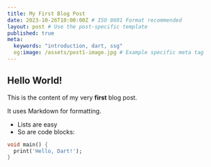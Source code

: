 ```yaml
---
title: My First Blog Post
date: 2023-10-26T10:00:00Z # ISO 8601 Format recommended
layout: post # Use the post-specific template
published: true
meta:
  keywords: "introduction, dart, ssg"
  og:image: /assets/post1-image.jpg # Example specific meta tag
---
```


## Hello World!

This is the content of my very **first** blog post.

It uses Markdown for formatting.

-   Lists are easy
-   So are code blocks:

```dart
void main() {
  print('Hello, Dart!');
}
```

